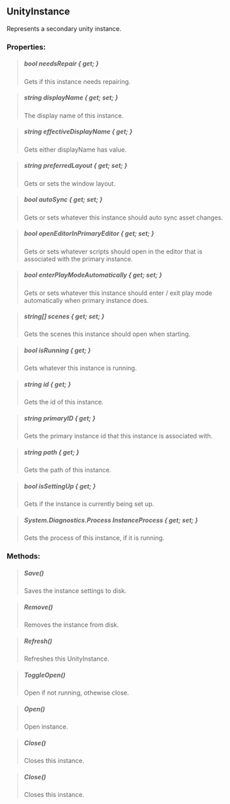 ## UnityInstance
Represents a secondary unity instance.

### Properties:

>##### bool needsRepair { get; }
>Gets if this instance needs repairing.

>##### string displayName { get;  set; }
>The display name of this instance.

>##### string effectiveDisplayName { get; }
>Gets either displayName has value.

>##### string preferredLayout { get;  set; }
>Gets or sets the window layout.

>##### bool autoSync { get;  set; }
>Gets or sets whatever this instance should auto sync asset changes.

>##### bool openEditorInPrimaryEditor { get;  set; }
>Gets or sets whatever scripts should open in the editor that is associated with the primary instance.

>##### bool enterPlayModeAutomatically { get;  set; }
>Gets or sets whatever this instance should enter / exit play mode automatically when primary instance does.

>##### string[] scenes { get;  set; }
>Gets the scenes this instance should open when starting.

>##### bool isRunning { get; }
>Gets whatever this instance is running.

>##### string id { get; }
>Gets the id of this instance.

>##### string primaryID { get; }
>Gets the primary instance id that this instance is associated with.

>##### string path { get; }
>Gets the path of this instance.

>##### bool isSettingUp { get; }
>Gets if the instance is currently being set up.

>##### System.Diagnostics.Process InstanceProcess { get;  set; }
>Gets the process of this instance, if it is running.

### Methods:

>##### Save()
>Saves the instance settings to disk.

>##### Remove()
>Removes the instance from disk.

>##### Refresh()
>Refreshes this UnityInstance.

>##### ToggleOpen()
>Open if not running, othewise close.

>##### Open()
>Open instance.

>##### Close()
>Closes this instance.

>##### Close()
>Closes this instance.